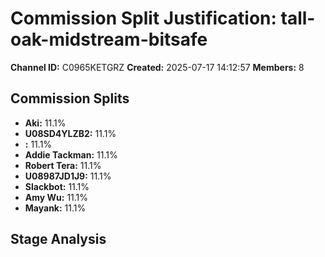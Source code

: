 # Commission Split Justification: tall-oak-midstream-bitsafe

**Channel ID:** C0965KETGRZ
**Created:** 2025-07-17 14:12:57
**Members:** 8

## Commission Splits

- **Aki:** 11.1%
- **U08SD4YLZB2:** 11.1%
- **:** 11.1%
- **Addie Tackman:** 11.1%
- **Robert Tera:** 11.1%
- **U08987JD1J9:** 11.1%
- **Slackbot:** 11.1%
- **Amy Wu:** 11.1%
- **Mayank:** 11.1%

## Stage Analysis


